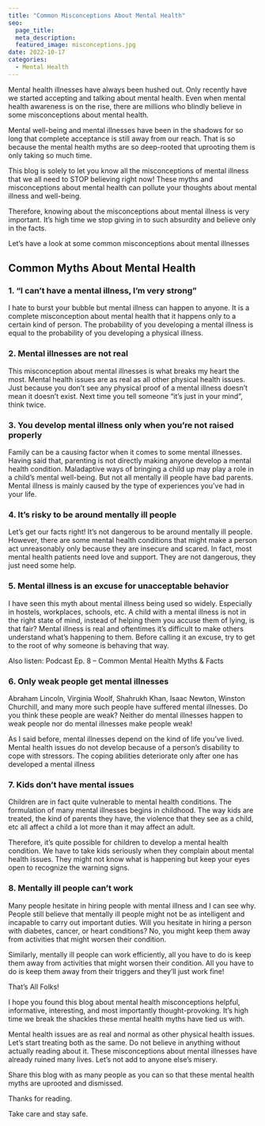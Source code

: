 ```yaml
---
title: "Common Misconceptions About Mental Health"
seo:
  page_title:
  meta_description:
  featured_image: misconceptions.jpg
date: 2022-10-17
categories:
  - Mental Health
---
```


Mental health illnesses have always been hushed out. Only recently have we started accepting and talking about mental health. Even when mental health awareness is on the rise, there are millions who blindly believe in some misconceptions about mental health.

Mental well-being and mental illnesses have been in the shadows for so long that complete acceptance is still away from our reach. That is so because the mental health myths are so deep-rooted that uprooting them is only taking so much time.

This blog is solely to let you know all the misconceptions of mental illness that we all need to STOP believing right now! These myths and misconceptions about mental health can pollute your thoughts about mental illness and well-being.

Therefore, knowing about the misconceptions about mental illness is very important. It’s high time we stop giving in to such absurdity and believe only in the facts.

Let’s have a look at some common misconceptions about mental illnesses

## Common Myths About Mental Health

### 1. “I can’t have a mental illness, I’m very strong”

I hate to burst your bubble but mental illness can happen to anyone. It is a complete misconception about mental health that it happens only to a certain kind of person. The probability of you developing a mental illness is equal to the probability of you developing a physical illness.

### 2. Mental illnesses are not real

This misconception about mental illnesses is what breaks my heart the most. Mental health issues are as real as all other physical health issues. Just because you don’t see any physical proof of a mental illness doesn’t mean it doesn’t exist. Next time you tell someone “it’s just in your mind”, think twice.

### 3. You develop mental illness only when you’re not raised properly

Family can be a causing factor when it comes to some mental illnesses. Having said that, parenting is not directly making anyone develop a mental health condition. Maladaptive ways of bringing a child up may play a role in a child’s mental well-being. But not all mentally ill people have bad parents. Mental illness is mainly caused by the type of experiences you’ve had in your life.

### 4. It’s risky to be around mentally ill people

Let’s get our facts right! It’s not dangerous to be around mentally ill people. However, there are some mental health conditions that might make a person act unreasonably only because they are insecure and scared. In fact, most mental health patients need love and support. They are not dangerous, they just need some help.

### 5. Mental illness is an excuse for unacceptable behavior

I have seen this myth about mental illness being used so widely. Especially in hostels, workplaces, schools, etc. A child with a mental illness is not in the right state of mind, instead of helping them you accuse them of lying, is that fair? Mental illness is real and oftentimes it’s difficult to make others understand what’s happening to them. Before calling it an excuse, try to get to the root of why someone is behaving that way.

Also listen: Podcast Ep. 8 – Common Mental Health Myths & Facts

### 6. Only weak people get mental illnesses

Abraham Lincoln, Virginia Woolf, Shahrukh Khan, Isaac Newton, Winston Churchill, and many more such people have suffered mental illnesses. Do you think these people are weak? Neither do mental illnesses happen to weak people nor do mental illnesses make people weak!

As I said before, mental illnesses depend on the kind of life you’ve lived. Mental health issues do not develop because of a person’s disability to cope with stressors. The coping abilities deteriorate only after one has developed a mental illness

### 7. Kids don’t have mental issues

Children are in fact quite vulnerable to mental health conditions. The formulation of many mental illnesses begins in childhood. The way kids are treated, the kind of parents they have, the violence that they see as a child, etc all affect a child a lot more than it may affect an adult.

Therefore, it’s quite possible for children to develop a mental health condition. We have to take kids seriously when they complain about mental health issues. They might not know what is happening but keep your eyes open to recognize the warning signs.

### 8. Mentally ill people can’t work

Many people hesitate in hiring people with mental illness and I can see why. People still believe that mentally ill people might not be as intelligent and incapable to carry out important duties. Will you hesitate in hiring a person with diabetes, cancer, or heart conditions? No, you might keep them away from activities that might worsen their condition.

Similarly, mentally ill people can work efficiently, all you have to do is keep them away from activities that might worsen their condition. All you have to do is keep them away from their triggers and they’ll just work fine!

That’s All Folks!

I hope you found this blog about mental health misconceptions helpful, informative, interesting, and most importantly thought-provoking. It’s high time we break the shackles these mental health myths have tied us with.

Mental health issues are as real and normal as other physical health issues. Let’s start treating both as the same. Do not believe in anything without actually reading about it. These misconceptions about mental illnesses have already ruined many lives. Let’s not add to anyone else’s misery.

Share this blog with as many people as you can so that these mental health myths are uprooted and dismissed.

Thanks for reading.

Take care and stay safe.

